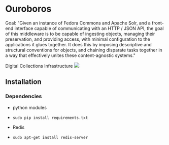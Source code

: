 Ouroboros
========

Goal:
"Given an instance of Fedora Commons and Apache Solr, and a front-end interface capable of communicating with an HTTP / JSON API, the goal of this middleware is to be capable of ingesting objects, managing their preservation, and providing access, with minimal configuration to the applications it glues together. It does this by imposing descriptive and structural conventions for objects, and chaining disparate tasks together in a way that effectively unites these content-agnostic systems."

Digital Collections Infrastructure
<img src="https://dl.dropboxusercontent.com/u/41044/digital_collections_infrastructure_7-17_wgraph_tri.png"/>

## Installation

### Dependencies
* python modules 
 * `sudo pip install requirements.txt`

* Redis
 * `sudo apt-get install redis-server`
